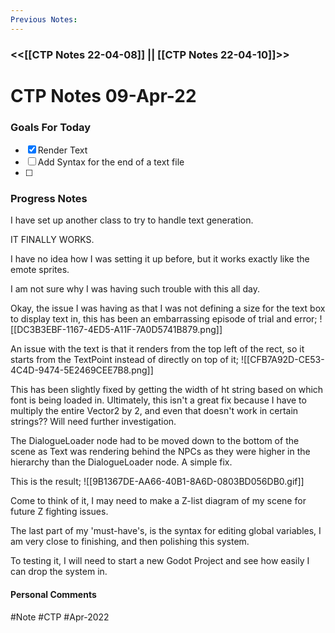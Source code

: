 ```yaml
---
Previous Notes: 
---
```

### <<[[CTP Notes 22-04-08]] || [[CTP Notes 22-04-10]]>> ###


# CTP Notes 09-Apr-22

### Goals For Today
- [x] Render Text
- [ ] Add Syntax for the end of a text file
- [ ] 

### Progress Notes
I have set up another class to try to handle text generation.

IT FINALLY WORKS.

I have no idea how I was setting it up before, but it works exactly like the emote sprites.

I am not sure why I was having such trouble with this all day.

Okay, the issue I was having as that I was not defining a size for the text box to display text in, this has been an embarrassing episode of trial and error;
![[DC3B3EBF-1167-4ED5-A11F-7A0D5741B879.png]]


An issue with the text is that it renders from the top left of the rect, so it starts from the TextPoint instead of directly on top of it;
![[CFB7A92D-CE53-4C4D-9474-5E2469CEE7B8.png]]

This has been slightly fixed by getting the width of ht string based on which font is being loaded in. Ultimately, this isn't a great fix because I have to multiply the entire Vector2 by 2, and even that doesn't work in certain strings?? Will need further investigation.

The DialogueLoader node had to be moved down to the bottom of the scene as Text was rendering behind the NPCs as they were higher in the hierarchy than the DialogueLoader node. A simple fix.

This is the result;
![[9B1367DE-AA66-40B1-8A6D-0803BD056DB0.gif]]

Come to think of it, I may need to make a Z-list diagram of my scene for future Z fighting issues.

The last part of my 'must-have's, is the syntax for editing global variables, I am very close to finishing, and then polishing this system.

To testing it, I will need to start a new Godot Project and see how easily I can drop the system in.

#### Personal Comments


#Note #CTP #Apr-2022